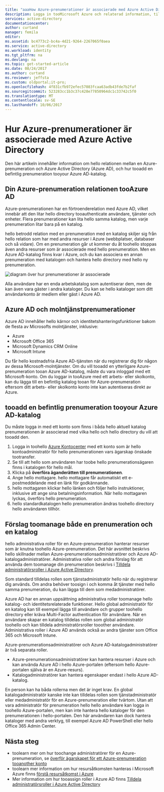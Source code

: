 ```yaml
---
title: "aaaHow Azure-prenumerationer är associerade med Azure Active Directory | Microsoft Docs"
description: Logga in tooMicrosoft Azure och relaterad information, till exempel hello relationen mellan en Azure-prenumeration och Azure Active Directory.
services: active-directory
documentationcenter: 
author: curtand
manager: femila
editor: 
ms.assetid: bc4773c2-bc4a-4d21-9264-2267065f0aea
ms.service: active-directory
ms.workload: identity
ms.tgt_pltfrm: na
ms.devlang: na
ms.topic: get-started-article
ms.date: 08/24/2017
ms.author: curtand
ms.reviewer: jeffsta
ms.custom: oldportal;it-pro;
ms.openlocfilehash: 4f831cfb972efec57083fcaa63adb43fde7b2faf
ms.sourcegitcommit: 523283cc1b3c37c428e77850964dc1c33742c5f0
ms.translationtype: MT
ms.contentlocale: sv-SE
ms.lasthandoff: 10/06/2017
---
```

# <a name="how-azure-subscriptions-are-associated-with-azure-active-directory"></a>Hur Azure-prenumerationer är associerade med Azure Active Directory
Den här artikeln innehåller information om hello relationen mellan en Azure-prenumeration och Azure Active Directory (Azure AD), och hur tooadd en befintlig prenumeration tooyour Azure AD-katalog.

## <a name="your-azure-subscriptions-relationship-tooazure-ad"></a>Din Azure-prenumeration relationen tooAzure AD
Azure-prenumerationen har en förtroenderelation med Azure AD, vilket innebär att den litar hello directory tooauthenticate användare, tjänster och enheter. Flera prenumerationer kan lita hello samma katalog, men varje prenumeration litar bara på en katalog. 

hello betrodd relation med en prenumeration med en katalog skiljer sig från hello relation som har med andra resurser i Azure (webbplatser, databaser och så vidare). Om en prenumeration går ut kommer du åt toohello stoppas även andra resurser som är associerade med hello prenumeration. Men en Azure AD-katalog finns kvar i Azure, och du kan associera en annan prenumeration med katalogen och hantera hello directory med hello ny prenumeration.

![diagram över hur prenumerationer är associerade](./media/active-directory-how-subscriptions-associated-directory/WAAD_OrgAccountSubscription.png)

Alla användare har en enda arbetskatalog som autentiserar dem, men de kan även vara gäster i andra kataloger. Du kan se hello kataloger som ditt användarkonto är medlem eller gäst i Azure AD.

## <a name="azure-ad-and-cloud-service-subscriptions"></a>Azure AD och molntjänstprenumerationer
Azure AD innehåller hello kärnor och identitetshanteringsfunktioner bakom de flesta av Microsofts molntjänster, inklusive:

* Azure
* Microsoft Office 365
* Microsoft Dynamics CRM Online
* Microsoft Intune

Du får hello kostnadsfria Azure AD-tjänsten när du registrerar dig för någon av dessa Microsoft-molntjänster. Om du vill tooadd en ytterligare Azure-prenumeration tooan Azure AD-katalog, måste du vara inloggad med ett Microsoft-konto. Om du loggar in tooAzure med ett arbets- eller skolkonto, kan du lägga till en befintlig katalog tooan för Azure-prenumeration eftersom ditt arbets- eller skolkonto konto inte kan autentiseras direkt av Azure. 

## <a name="tooadd-an-existing-subscription-tooyour-azure-ad-directory"></a>tooadd en befintlig prenumeration tooyour Azure AD-katalog
Du måste logga in med ett konto som finns i båda hello aktuell katalog prenumerationen är associerad med vilka hello och hello directory du vill att tooadd den. 

1. Logga in toohello [Azure Kontocenter](https://account.windowsazure.com/Home/Index) med ett konto som är hello kontoadministratör för hello prenumerationen vars ägarskap önskade tootransfer.
2. Se till att hello som användaren har toobe hello prenumerationsägaren finns i katalogen för hello mål.
3. Klicka på **överföra äganderätten till prenumerationen**.
4. Ange hello mottagare. hello mottagare får automatiskt ett e-postmeddelande med en länk för godkännande.
5. hello mottagaren klickar hello länken och följer hello instruktioner, inklusive att ange sina betalningsinformation. När hello mottagaren lyckas, överförs hello prenumeration. 
6. hello standardkatalogen hello prenumeration ändras toohello directory hello användaren tillhör.


## <a name="suggestions-toomanage-both-a-subscription-and-a-directory"></a>Förslag toomanage både en prenumeration och en katalog
hello administrativa roller för en Azure-prenumeration hanterar resurser som är knutna toohello Azure-prenumeration. Det här avsnittet beskrivs hello skillnader mellan Azure-prenumerationsadministratörer och Azure AD-katalogadministratörer. Administrativa roller och andra förslag för att använda dem toomanage din prenumeration beskrivs i [Tilldela administratörsroller i Azure Active Directory](active-directory-assign-admin-roles.md).

Som standard tilldelas rollen som tjänstadministratör hello när du registrerar dig används. Om andra behöver toosign i och komma åt tjänster med hello samma prenumeration, du kan lägga till dem som medadministratörer. 

Azure AD har en annan uppsättning administrativa roller toomanage hello katalog- och identitetsrelaterade funktioner. Hello global administratör för en katalog kan till exempel lägga till användare och grupper toohello directory eller kräva Multi-Factor authentication för användare. När en användare skapar en katalog tilldelas rollen som global administratör toohello och kan tilldela administratörsroller tooother användare. Administrativa roller i Azure AD används också av andra tjänster som Office 365 och Microsoft Intune. 

Azure-prenumerationsadministratörer och Azure AD-katalogadministratörer är två separata roller. 
* Azure-prenumerationsadministratörer kan hantera resurser i Azure och kan använda Azure AD i hello Azure-portalen (eftersom hello Azure-portalen själva är en Azure-resurs). 
* Katalogadministratörer kan hantera egenskaper endast i hello Azure AD-katalog.

En person kan ha båda rollerna men det är inget krav. En global katalogadministratör kanske inte kan tilldelas rollen som tjänstadministratör eller medadministratör för en Azure-prenumeration eller tvärtom. Utan att vara administratör för prenumeration hello hello användare kan logga in toohello Azure-portalen, men kan inte hantera hello kataloger för den prenumerationen i hello-portalen. Den här användaren kan dock hantera kataloger med andra verktyg, till exempel Azure AD PowerShell eller hello Office 365 Admin Center.

## <a name="next-steps"></a>Nästa steg
* toolearn mer om hur toochange administratörer för en Azure-prenumeration, se [överför ägarskapet för ett Azure-prenumeration tooanother konto](../billing/billing-subscription-transfer.md)
* toolearn mer information om hur resursåtkomsten hanteras i Microsoft Azure finns [förstå resursåtkomst i Azure](active-directory-understanding-resource-access.md)
* Mer information om hur tooassign roller i Azure AD finns [Tilldela administratörsroller i Azure Active Directory](active-directory-assign-admin-roles-azure-portal.md)

<!--Image references-->
[1]: ./media/active-directory-how-subscriptions-associated-directory/WAAD_PassThruAuth.png
[2]: ./media/active-directory-how-subscriptions-associated-directory/WAAD_OrgAccountSubscription.png
[3]: ./media/active-directory-how-subscriptions-associated-directory/WAAD_SignInDisambiguation.PNG
